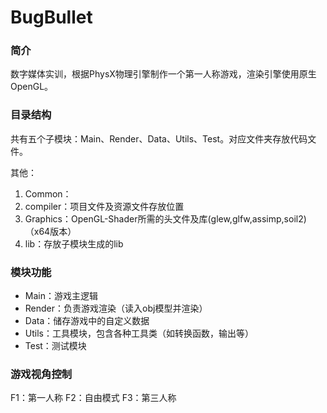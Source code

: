 # BugBullet
### 简介

数字媒体实训，根据PhysX物理引擎制作一个第一人称游戏，渲染引擎使用原生OpenGL。

### 目录结构

共有五个子模块：Main、Render、Data、Utils、Test。对应文件夹存放代码文件。

其他：

1. Common：
2. compiler：项目文件及资源文件存放位置
3. Graphics：OpenGL-Shader所需的头文件及库(glew,glfw,assimp,soil2)（x64版本）
4. lib：存放子模块生成的lib

### 模块功能

- Main：游戏主逻辑
- Render：负责游戏渲染（读入obj模型并渲染）
- Data：储存游戏中的自定义数据
- Utils：工具模块，包含各种工具类（如转换函数，输出等）
- Test：测试模块

### 游戏视角控制

F1：第一人称     F2：自由模式     F3：第三人称